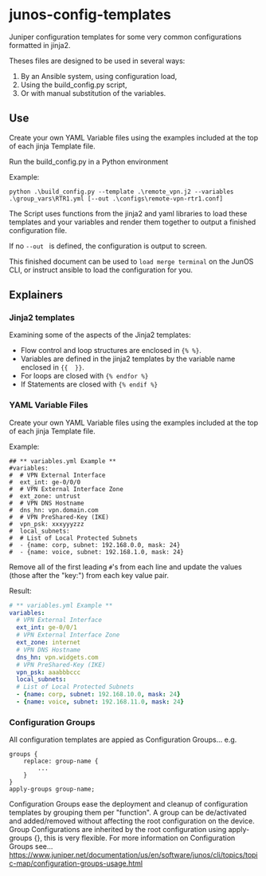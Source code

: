 # junos-config-templates

Juniper configuration templates for some very common configurations formatted in jinja2.

Theses files are designed to be used in several ways:
1. By an Ansible system, using configuration load, 
2. Using the build_config.py script,
3. Or with manual substitution of the variables.

## Use

Create your own YAML Variable files using the examples included at the top of each jinja Template file.

Run the build_config.py in a Python environment 

Example: 

`python .\build_config.py --template .\remote_vpn.j2 --variables .\group_vars\RTR1.yml [--out .\configs\remote-vpn-rtr1.conf]`

The Script uses functions from the jinja2 and yaml libraries to load these templates and your variables and render them together to output a finished configuration file.

If no `--out ` is defined, the configuration is output to screen.

This finished document can be used to `load merge terminal` on the JunOS CLI, or instruct ansible to load the configuration for you.

## Explainers

### Jinja2 templates
Examining some of the aspects of the Jinja2 templates:<ul>
    <li>Flow control and loop structures are enclosed in `{% %}`.</li>
    <li>Variables are defined in the jinja2 templates by the variable name enclosed in `{{  }}`.</li>
    <li>For loops are closed with `{% endfor %}`</li>
    <li>If Statements are closed with `{% endif %}`</li></ul>
    
### YAML Variable Files
Create your own YAML Variable files using the examples included at the top of each jinja Template file.

Example:
```
## ** variables.yml Example **
#variables:
#  # VPN External Interface
#  ext_int: ge-0/0/0
#  # VPN External Interface Zone
#  ext_zone: untrust
#  # VPN DNS Hostname
#  dns_hn: vpn.domain.com
#  # VPN PreShared-Key (IKE)
#  vpn_psk: xxxyyyzzz
#  local_subnets:
#  # List of Local Protected Subnets
#  - {name: corp, subnet: 192.168.0.0, mask: 24}
#  - {name: voice, subnet: 192.168.1.0, mask: 24}
```

Remove all of the first leading `#`'s from each line and update the values (those after the "key:") from each key value pair.

Result:
```yaml
# ** variables.yml Example **
variables:
  # VPN External Interface
  ext_int: ge-0/0/1
  # VPN External Interface Zone
  ext_zone: internet
  # VPN DNS Hostname
  dns_hn: vpn.widgets.com
  # VPN PreShared-Key (IKE)
  vpn_psk: aaabbbccc
  local_subnets:
  # List of Local Protected Subnets
  - {name: corp, subnet: 192.168.10.0, mask: 24}
  - {name: voice, subnet: 192.168.11.0, mask: 24}
```


### Configuration Groups
All configuration templates are appied as Configuration Groups...
e.g. 
```
groups {
    replace: group-name {
        ...
    }
}
apply-groups group-name;
```
Configuration Groups ease the deployment and cleanup of configuration templates by grouping them per "function". 
A group can be de/activated and added/removed without affecting the root configuration on the device.
Group Configurations are inherited by the root configuration using apply-groups {}, this is very flexible.
For more information on Configuration Groups see... https://www.juniper.net/documentation/us/en/software/junos/cli/topics/topic-map/configuration-groups-usage.html
